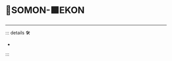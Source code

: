 # 🔷<soma>SOMON</soma>-🟩<ekos>EKON</ekos>

---

<!-- =================================================== -->
<!-- =================================================== -->
<!-- =================================================== -->
<!-- =================================================== -->
<!-- =================================================== -->
::: details 🛠

-

:::